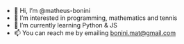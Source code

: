 - 👋 Hi, I’m @matheus-bonini
- 👀 I’m interested in programming, mathematics and tennis
- 🌱 I’m currently learning Python & JS
- 📫 You can reach me by emailing bonini.mat@gmail.com

<!---
matheus-bonini/matheus-bonini is a ✨ special ✨ repository because its `README.md` (this file) appears on your GitHub profile.
You can click the Preview link to take a look at your changes.
--->
